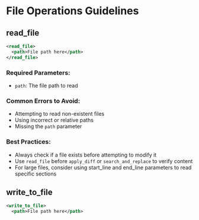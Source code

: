 # File Operations Guidelines

## read_file

```xml
<read_file>
  <path>File path here</path>
</read_file>
```

### Required Parameters:

- `path`: The file path to read

### Common Errors to Avoid:

- Attempting to read non-existent files
- Using incorrect or relative paths
- Missing the `path` parameter

### Best Practices:

- Always check if a file exists before attempting to modify it
- Use `read_file` before `apply_diff` or `search_and_replace` to verify content
- For large files, consider using start_line and end_line parameters to read specific sections

## write_to_file

```xml
<write_to_file>
  <path>File path here</path>
```
